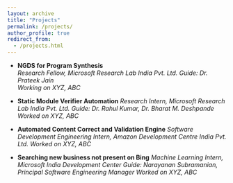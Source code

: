 ```yaml
---
layout: archive
title: "Projects"
permalink: /projects/
author_profile: true
redirect_from: 
  - /projects.html
---
```



* **NGDS for Program Synthesis**  
 *Research Fellow, Microsoft Research Lab India Pvt. Ltd.*
 *Guide: Dr. Prateek Jain*  
 *Working on XYZ, ABC* 

* **Static Module Verifier Automation**
 *Research Intern, Microsoft Research Lab India Pvt. Ltd.*
 *Guide: Dr. Rahul Kumar, Dr. Bharat M. Deshpande*
 *Worked on XYZ, ABC*

* **Automated Content Correct and Validation Engine**
 *Software Development Engineering Intern, Amazon Development Centre India Pvt. Ltd.*
 *Worked on XYZ, ABC*

* **Searching new business not present on Bing**
 *Machine Learning Intern, Microsoft India Development Center*
 *Guide: Narayanan Subramanian, Principal Software Engineering Manager*
 *Worked on XYZ, ABC*
